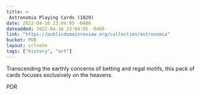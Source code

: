 ```yaml
---
title: > 
 Astronomia Playing Cards (1829)
date: 2022-04-16 23:04:05 -0400
dateadded: 2022-04-16 23:04:05 -0400
link: "https://publicdomainreview.org/collection/astronomia"
bucket: PDR
layout: urlnote
tags: ["history", "art"]
--- 
```

Transcending the earthly concerns of betting and regal motifs, this pack of cards focuses exclusively on the heavens.
 <!-- end excerpt --> 
<div class='bucket'><a class='internal-link' src='_notes/buckets/PDR'>PDR</a></div> 
